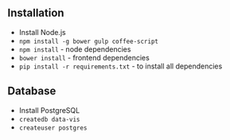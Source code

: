 ## Installation

* Install Node.js
* `npm install -g bower gulp coffee-script`
* `npm install` - node dependencies
* `bower install` - frontend dependencies
* `pip install -r requirements.txt` - to install all dependencies

## Database
* Install PostgreSQL
* `createdb data-vis`
* `createuser postgres`
